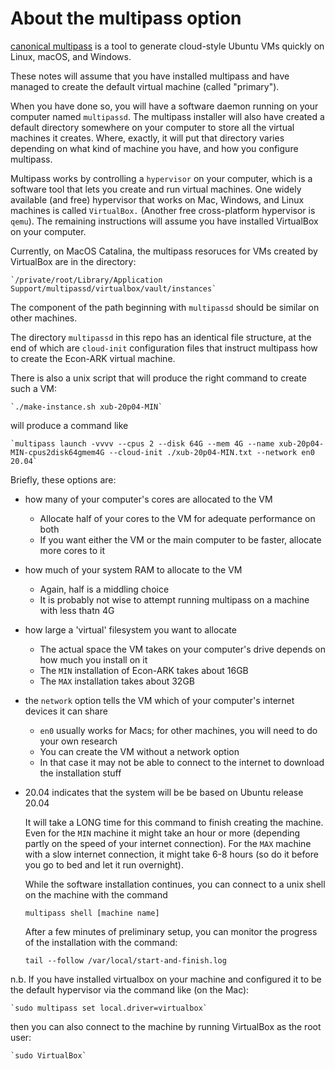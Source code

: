 # About the multipass option

[canonical multipass](https://multipass.run/docs) is a tool to generate cloud-style Ubuntu VMs quickly on Linux, macOS, and Windows.

These notes will assume that you have installed multipass and have managed to create the default virtual machine (called "primary").

When you have done so, you will have a software daemon running on your computer named `multipassd`. The multipass installer will also have created a default directory somewhere on your computer to store all the virtual machines it creates. Where, exactly, it will put that directory varies depending on what kind of machine you have, and how you configure multipass.

Multipass works by controlling a `hypervisor` on your computer, which is a software tool that lets you create and run virtual machines. One widely available (and free) hypervisor that works on Mac, Windows, and Linux machines is called `VirtualBox.` (Another free cross-platform hypervisor is `qemu`). The remaining instructions will assume you have installed VirtualBox on your computer.

Currently, on MacOS Catalina, the multipass resoruces for VMs created by VirtualBox are in the directory:

	`/private/root/Library/Application Support/multipassd/virtualbox/vault/instances`
	
The component of the path beginning with `multipassd` should be similar on other machines.

The directory `multipassd` in this repo has an identical file structure, at the end of which are `cloud-init` configuration files that instruct multipass how to create the Econ-ARK virtual machine.

There is also a unix script that will produce the right command to create such a VM:

	`./make-instance.sh xub-20p04-MIN` 
	
will produce a command like 

	`multipass launch -vvvv --cpus 2 --disk 64G --mem 4G --name xub-20p04-MIN-cpus2disk64gmem4G --cloud-init ./xub-20p04-MIN.txt --network en0 20.04`
	
Briefly, these options are:

* how many of your computer's cores are allocated to the VM
  * Allocate half of your cores to the VM for adequate performance on both
  * If you want either the VM or the main computer to be faster, allocate more cores to it
* how much of your system RAM to allocate to the VM
  * Again, half is a middling choice 
  * It is probably not wise to attempt running multipass on a machine with less thatn 4G
* how large a 'virtual' filesystem you want to allocate
  * The actual space the VM takes on your computer's drive depends on how much you install on it
  * The `MIN` installation of Econ-ARK takes about 16GB
  * The `MAX` installation takes about 32GB
* the `network` option tells the VM which of your computer's internet devices it can share
  * `en0` usually works for Macs; for other machines, you will need to do your own research
  * You can create the VM without a network option
  * In that case it may not be able to connect to the internet to download the installation stuff
* 20.04 indicates that the system will be be based on Ubuntu release 20.04

	It will take a LONG time for this command to finish creating the machine. Even for the `MIN` machine it might take an hour or more (depending partly on the speed of your internet connection). For the `MAX` machine with a slow internet connection, it might take 6-8 hours (so do it before you go to bed and let it run overnight).
	
	While the software installation continues, you can connect to a unix shell on the machine with the command 
	
	`multipass shell [machine name]`
	
	After a few minutes of preliminary setup, you can monitor the progress of the installation with the command:
	
	`tail --follow /var/local/start-and-finish.log` 

n.b. If you have installed virtualbox on your machine and configured it to be the default hypervisor via the command like (on the Mac):

	`sudo multipass set local.driver=virtualbox` 
	
then you can also connect to the machine by running VirtualBox as the root user:

	`sudo VirtualBox`
